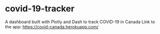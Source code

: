 # covid-19-tracker
A dashboard built with Plotly and Dash to track COVID-19 in Canada
Link to the app: https://covid-canada.herokuapp.com/
